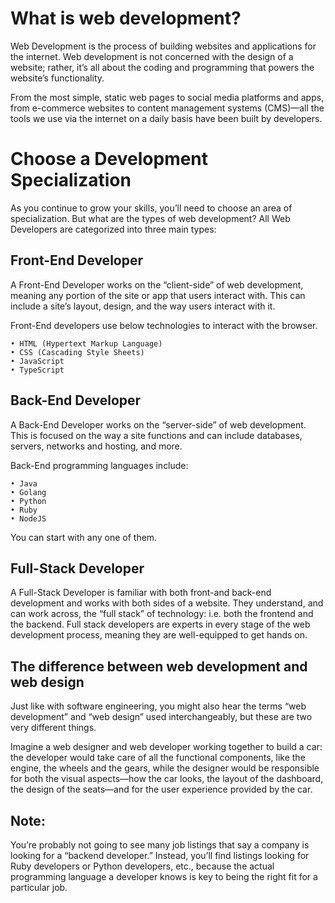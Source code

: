 # What is web development?

Web Development is the process of building websites and applications for the internet. Web development is not concerned with the design of a website; rather, it’s all about the coding and programming that powers the website’s functionality.

From the most simple, static web pages to social media platforms and apps, from e-commerce websites to content management systems (CMS)—all the tools we use via the internet on a daily basis have been built by developers.

# Choose a Development Specialization

As you continue to grow your skills, you’ll need to choose an area of specialization. But what are the types of web development? All Web Developers are categorized into three main types:

## Front-End Developer

A Front-End Developer works on the “client-side” of web development, meaning any portion of the site or app that users interact with. This can include a site’s layout, design, and the way users interact with it.

Front-End developers use below technologies to interact with the browser.

    • HTML (Hypertext Markup Language)
    • CSS (Cascading Style Sheets)
    • JavaScript
    • TypeScript

## Back-End Developer 

A Back-End Developer works on the “server-side” of web development. This is focused on the way a site functions and can include databases, servers, networks and hosting, and more.

Back-End programming languages include:

    • Java
    • Golang
    • Python
    • Ruby
    • NodeJS

You can start with any one of them.

## Full-Stack Developer 

A Full-Stack Developer is familiar with both front-and back-end development and works with both sides of a website. They understand, and can work across, the “full stack” of technology: i.e. both the frontend and the backend. Full stack developers are experts in every stage of the web development process, meaning they are well-equipped to get hands on.

## The difference between web development and web design

Just like with software engineering, you might also hear the terms “web development” and “web design” used interchangeably, but these are two very different things.

Imagine a web designer and web developer working together to build a car: the developer would take care of all the functional components, like the engine, the wheels and the gears, while the designer would be responsible for both the visual aspects—how the car looks, the layout of the dashboard, the design of the seats—and for the user experience provided by the car.

## Note: 

You’re probably not going to see many job listings that say a company is looking for a “backend developer.” Instead, you’ll find listings looking for Ruby developers or Python developers, etc., because the actual programming language a developer knows is key to being the right fit for a particular job.